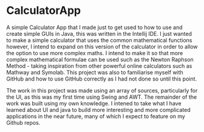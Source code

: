# CalculatorApp
A simple Calculator App that I made just to get used to how to use and create simple GUIs in Java, this was written in the Intellij IDE. I just wanted to make a simple calculator that uses the common mathematical functions however, I intend to expand on this version of the calculator in order to allow the option to use more complex maths. I intend to make it so that more complex mathematical formulae can be used such as the Newton Raphson Method - taking inspiration from other powerful online calculators such as Mathway and Symolab. This project was also to familiarise myself with GitHub and how to use GitHub correctly as I had not done so until this point.

The work in this project was made using an array of sources, particularly for the UI, as this was my first time using Swing and AWT. The remainder of the work was built using my own knowledge. I intened to take what I have learned about UI and java to build more interesting and more complicated applications in the near future, many of which I expect to feature on my Github repos. 
